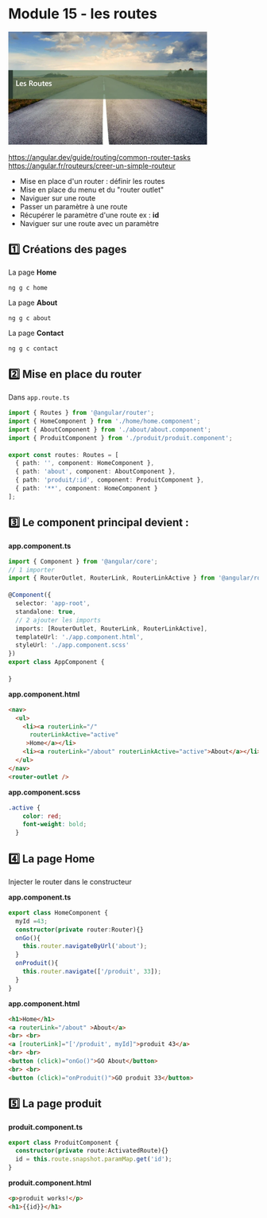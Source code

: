  # Module 15 - les routes
 <img src="../../img/route.webp" width="400">

https://angular.dev/guide/routing/common-router-tasks  
https://angular.fr/routeurs/creer-un-simple-routeur  
  
- Mise en place d'un router : définir les routes
- Mise en place du menu et du "router outlet"
- Naviguer sur une route
- Passer un paramètre à une route
- Récupérer le paramètre d'une route ex : **id**
- Naviguer sur une route avec un paramètre

## :one: Créations des pages
La page **Home**
```
ng g c home
```
La page **About**
```
ng g c about
```
La page **Contact**
```
ng g c contact
```

## :two: Mise en place du router
Dans <code>app.route.ts</code>
```ts
import { Routes } from '@angular/router';
import { HomeComponent } from './home/home.component';
import { AboutComponent } from './about/about.component';
import { ProduitComponent } from './produit/produit.component';

export const routes: Routes = [
  { path: '', component: HomeComponent },
  { path: 'about', component: AboutComponent },
  { path: 'produit/:id', component: ProduitComponent },
  { path: '**', component: HomeComponent }
];
```

## :three: Le component principal devient :
**app.component.ts**
```ts
import { Component } from '@angular/core';
// 1 importer
import { RouterOutlet, RouterLink, RouterLinkActive } from '@angular/router';

@Component({
  selector: 'app-root',
  standalone: true,
  // 2 ajouter les imports
  imports: [RouterOutlet, RouterLink, RouterLinkActive],
  templateUrl: './app.component.html',
  styleUrl: './app.component.scss'
})
export class AppComponent {

}

```
**app.component.html**
```html
<nav>
  <ul>
    <li><a routerLink="/" 
      routerLinkActive="active" 
     >Home</a></li>
    <li><a routerLink="/about" routerLinkActive="active">About</a></li>
  </ul>
</nav>
<router-outlet />
```


**app.component.scss**
```css
.active {
    color: red;
    font-weight: bold;
  }
```

## :four: La page Home
Injecter le router dans le constructeur


 **app.component.ts**
```ts
export class HomeComponent {
  myId =43;
  constructor(private router:Router){}
  onGo(){
    this.router.navigateByUrl('about');
  }
  onProduit(){
    this.router.navigate(['/produit', 33]);
  }
}
```

 **app.component.html**
```html
<h1>Home</h1>
<a routerLink="/about" >About</a>
<br> <br>
<a [routerLink]="['/produit', myId]">produit 43</a>
<br> <br>
<button (click)="onGo()">GO About</button>
<br> <br>
<button (click)="onProduit()">GO produit 33</button>
```

## :five: La page produit
 **produit.component.ts**
```ts
export class ProduitComponent {
  constructor(private route:ActivatedRoute){}
  id = this.route.snapshot.paramMap.get('id');
}
```
 **produit.component.html**
```html
<p>produit works!</p>
<h1>{{id}}</h1>
```